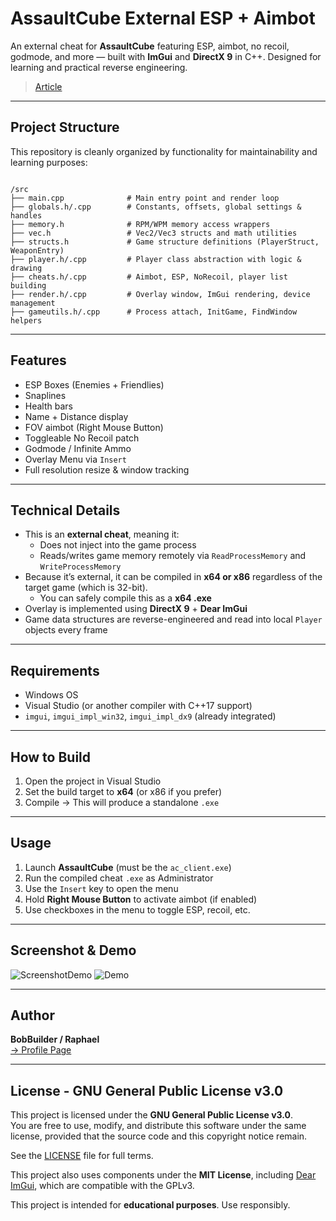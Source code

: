 # AssaultCube External ESP + Aimbot

An external cheat for **AssaultCube** featuring ESP, aimbot, no recoil, godmode, and more — built with **ImGui** and **DirectX 9** in C++. Designed for learning and practical reverse engineering.

> [Article](https://adminions.ca/books/articles/page/part-1-from-reverse-engineering-to-cheat-development-external-game-hacks-with-assaultcube)



---

## Project Structure

This repository is cleanly organized by functionality for maintainability and learning purposes:

```

/src
├── main.cpp              # Main entry point and render loop
├── globals.h/.cpp        # Constants, offsets, global settings & handles
├── memory.h              # RPM/WPM memory access wrappers
├── vec.h                 # Vec2/Vec3 structs and math utilities
├── structs.h             # Game structure definitions (PlayerStruct, WeaponEntry)
├── player.h/.cpp         # Player class abstraction with logic & drawing
├── cheats.h/.cpp         # Aimbot, ESP, NoRecoil, player list building
├── render.h/.cpp         # Overlay window, ImGui rendering, device management
├── gameutils.h/.cpp      # Process attach, InitGame, FindWindow helpers

```

---

## Features

- ESP Boxes (Enemies + Friendlies)
- Snaplines
- Health bars
- Name + Distance display
- FOV aimbot (Right Mouse Button)
- Toggleable No Recoil patch
- Godmode / Infinite Ammo
- Overlay Menu via `Insert`
- Full resolution resize & window tracking

---

## Technical Details

- This is an **external cheat**, meaning it:
  - Does not inject into the game process
  - Reads/writes game memory remotely via `ReadProcessMemory` and `WriteProcessMemory`
- Because it’s external, it can be compiled in **x64 or x86** regardless of the target game (which is 32-bit).
  - You can safely compile this as a **x64 .exe**
- Overlay is implemented using **DirectX 9** + **Dear ImGui**
- Game data structures are reverse-engineered and read into local `Player` objects every frame

---

## Requirements
- Windows OS
- Visual Studio (or another compiler with C++17 support)
- `imgui`, `imgui_impl_win32`, `imgui_impl_dx9` (already integrated)

---

## How to Build

1. Open the project in Visual Studio
2. Set the build target to **x64** (or x86 if you prefer)
3. Compile → This will produce a standalone `.exe`

---

## Usage
1. Launch **AssaultCube** (must be the `ac_client.exe`)
2. Run the compiled cheat `.exe` as Administrator
3. Use the `Insert` key to open the menu
4. Hold **Right Mouse Button** to activate aimbot (if enabled)
5. Use checkboxes in the menu to toggle ESP, recoil, etc.

---

## Screenshot & Demo

![ScreenshotDemo](screenshot.png)
![Demo](https://youtu.be/cWaQgsfLquk)

---

## Author

**BobBuilder / Raphael**  
[→ Profile Page](https://adminions.ca/books/the-team/page/bobbuilder)

---

## License - GNU General Public License v3.0

This project is licensed under the **GNU General Public License v3.0**.  
You are free to use, modify, and distribute this software under the same license, provided that the source code and this copyright notice remain.

See the [LICENSE](./LICENSE) file for full terms.

This project also uses components under the **MIT License**, including [Dear ImGui](https://github.com/ocornut/imgui), which are compatible with the GPLv3.


This project is intended for **educational purposes**. Use responsibly.

